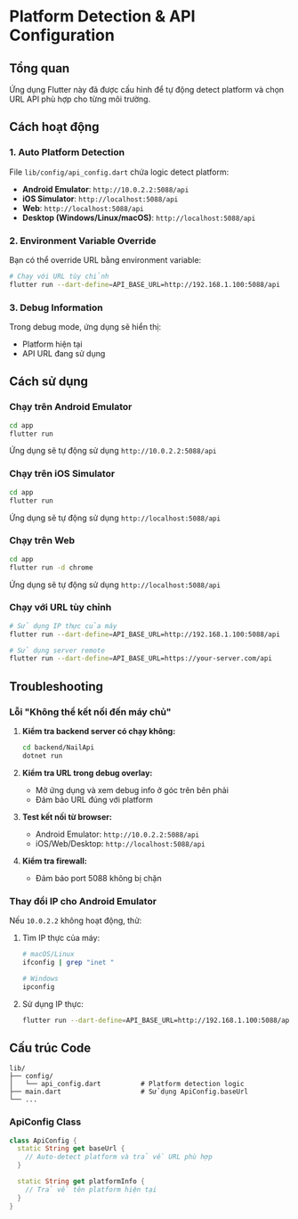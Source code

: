 # Platform Detection & API Configuration

## Tổng quan

Ứng dụng Flutter này đã được cấu hình để tự động detect platform và chọn URL API phù hợp cho từng môi trường.

## Cách hoạt động

### 1. Auto Platform Detection

File `lib/config/api_config.dart` chứa logic detect platform:

- **Android Emulator**: `http://10.0.2.2:5088/api`
- **iOS Simulator**: `http://localhost:5088/api`
- **Web**: `http://localhost:5088/api`
- **Desktop (Windows/Linux/macOS)**: `http://localhost:5088/api`

### 2. Environment Variable Override

Bạn có thể override URL bằng environment variable:

```bash
# Chạy với URL tùy chỉnh
flutter run --dart-define=API_BASE_URL=http://192.168.1.100:5088/api
```

### 3. Debug Information

Trong debug mode, ứng dụng sẽ hiển thị:

- Platform hiện tại
- API URL đang sử dụng

## Cách sử dụng

### Chạy trên Android Emulator

```bash
cd app
flutter run
```

Ứng dụng sẽ tự động sử dụng `http://10.0.2.2:5088/api`

### Chạy trên iOS Simulator

```bash
cd app
flutter run
```

Ứng dụng sẽ tự động sử dụng `http://localhost:5088/api`

### Chạy trên Web

```bash
cd app
flutter run -d chrome
```

Ứng dụng sẽ tự động sử dụng `http://localhost:5088/api`

### Chạy với URL tùy chỉnh

```bash
# Sử dụng IP thực của máy
flutter run --dart-define=API_BASE_URL=http://192.168.1.100:5088/api

# Sử dụng server remote
flutter run --dart-define=API_BASE_URL=https://your-server.com/api
```

## Troubleshooting

### Lỗi "Không thể kết nối đến máy chủ"

1. **Kiểm tra backend server có chạy không:**

   ```bash
   cd backend/NailApi
   dotnet run
   ```

2. **Kiểm tra URL trong debug overlay:**

   - Mở ứng dụng và xem debug info ở góc trên bên phải
   - Đảm bảo URL đúng với platform

3. **Test kết nối từ browser:**

   - Android Emulator: `http://10.0.2.2:5088/api`
   - iOS/Web/Desktop: `http://localhost:5088/api`

4. **Kiểm tra firewall:**
   - Đảm bảo port 5088 không bị chặn

### Thay đổi IP cho Android Emulator

Nếu `10.0.2.2` không hoạt động, thử:

1. Tìm IP thực của máy:

   ```bash
   # macOS/Linux
   ifconfig | grep "inet "

   # Windows
   ipconfig
   ```

2. Sử dụng IP thực:
   ```bash
   flutter run --dart-define=API_BASE_URL=http://192.168.1.100:5088/api
   ```

## Cấu trúc Code

```
lib/
├── config/
│   └── api_config.dart          # Platform detection logic
├── main.dart                    # Sử dụng ApiConfig.baseUrl
└── ...
```

### ApiConfig Class

```dart
class ApiConfig {
  static String get baseUrl {
    // Auto-detect platform và trả về URL phù hợp
  }

  static String get platformInfo {
    // Trả về tên platform hiện tại
  }
}
```
